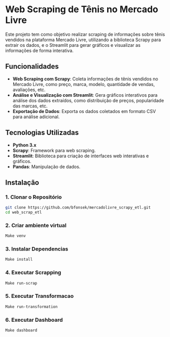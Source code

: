 # Web Scraping de Tênis no Mercado Livre

Este projeto tem como objetivo realizar scraping de informações sobre tênis vendidos na plataforma Mercado Livre, utilizando a biblioteca Scrapy para extrair os dados, e o Streamlit para gerar gráficos e visualizar as informações de forma interativa.

## Funcionalidades

- **Web Scraping com Scrapy**: Coleta informações de tênis vendidos no Mercado Livre, como preço, marca, modelo, quantidade de vendas, avaliações, etc.
- **Análise e Visualização com Streamlit**: Gera gráficos interativos para análise dos dados extraídos, como distribuição de preços, popularidade das marcas, etc.
- **Exportação de Dados**: Exporta os dados coletados em formato CSV para análise adicional.

## Tecnologias Utilizadas

- **Python 3.x**
- **Scrapy**: Framework para web scraping.
- **Streamlit**: Biblioteca para criação de interfaces web interativas e gráficos.
- **Pandas**: Manipulação de dados.

## Instalação

### 1. Clonar o Repositório

```bash
git clone https://github.com/bfonsek/mercadolivre_scrapy_etl.git
cd web_scrap_etl
```

### 2. Criar ambiente virtual
```bash
Make venv
```

### 3. Instalar Dependencias
```bash
Make install
```

### 4. Executar Scrapping
```bash
Make run-scrap
```

### 5. Executar Transformacao
```bash
Make run-transformation
```

### 6. Executar Dashboard
```
Make dashboard
```